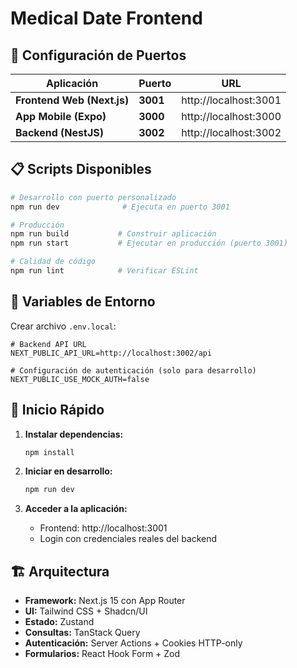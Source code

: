 # Medical Date Frontend

## 🚀 Configuración de Puertos

| Aplicación                 | Puerto   | URL                   |
| -------------------------- | -------- | --------------------- |
| **Frontend Web (Next.js)** | **3001** | http://localhost:3001 |
| **App Mobile (Expo)**      | **3000** | http://localhost:3000 |
| **Backend (NestJS)**       | **3002** | http://localhost:3002 |

## 📋 Scripts Disponibles

```bash
# Desarrollo con puerto personalizado
npm run dev              # Ejecuta en puerto 3001

# Producción
npm run build           # Construir aplicación
npm run start           # Ejecutar en producción (puerto 3001)

# Calidad de código
npm run lint            # Verificar ESLint
```

## 🔧 Variables de Entorno

Crear archivo `.env.local`:

```env
# Backend API URL
NEXT_PUBLIC_API_URL=http://localhost:3002/api

# Configuración de autenticación (solo para desarrollo)
NEXT_PUBLIC_USE_MOCK_AUTH=false
```

## 🚀 Inicio Rápido

1. **Instalar dependencias:**

   ```bash
   npm install
   ```

2. **Iniciar en desarrollo:**

   ```bash
   npm run dev
   ```

3. **Acceder a la aplicación:**
   - Frontend: http://localhost:3001
   - Login con credenciales reales del backend

## 🏗️ Arquitectura

- **Framework:** Next.js 15 con App Router
- **UI:** Tailwind CSS + Shadcn/UI
- **Estado:** Zustand
- **Consultas:** TanStack Query
- **Autenticación:** Server Actions + Cookies HTTP-only
- **Formularios:** React Hook Form + Zod
